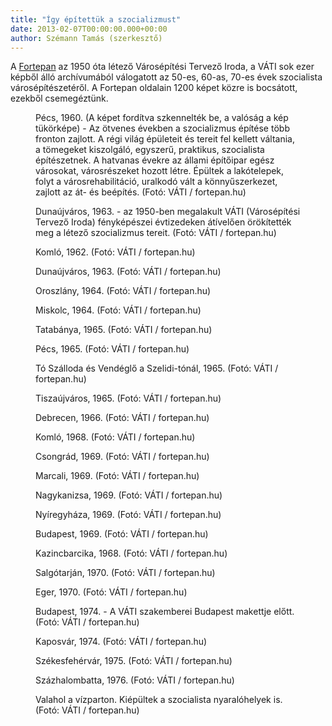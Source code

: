 ```yaml
---
title: "Így építettük a szocializmust"
date: 2013-02-07T00:00:00.000+00:00
author: Szémann Tamás (szerkesztő)
---
```


A [Fortepan](http://fortepan.blog.hu/) az 1950 óta létező Városépítési Tervező Iroda, a VÁTI sok ezer képből álló archívumából válogatott az 50-es, 60-as, 70-es évek szocialista városépítészetéről. A Fortepan oldalain 1200 képet közre is bocsátott, ezekből csemegéztünk.

<figure>
<img src="/images/3808054_a1b1e4828456d1d2782e85255eca68fe_wm.jpg" alt="" />
<figcaption>Pécs, 1960. (A képet fordítva szkennelték be, a valóság a kép tükörképe) - Az ötvenes években a szocializmus építése több fronton zajlott. A régi világ épületeit és tereit fel kellett váltania, a tömegeket kiszolgáló, egyszerű, praktikus, szocialista építészetnek. A hatvanas évekre az állami építőipar egész városokat, városrészeket hozott létre. Épültek a lakótelepek, folyt a városrehabilitáció, uralkodó vált a könnyűszerkezet, zajlott az át- és beépítés. (Fotó: VÁTI / fortepan.hu)</figcaption>
</figure>

<figure>
<img src="/images/3808052_7ac001f878e5e86b1edcad3d5fc95454_wm.jpg" alt="" />
<figcaption>Dunaújváros, 1963. - az 1950-ben megalakult VÁTI (Városépítési Tervező Iroda) fényképészei évtizedeken átívelően örökítették meg a létező szocializmus tereit. (Fotó: VÁTI / fortepan.hu)</figcaption>
</figure>

<figure>
<img src="/images/3808182_c4b1eec8e5d8bad949d381c835e823c5_wm.jpg" alt="" />
<figcaption>Komló, 1962. (Fotó: VÁTI / fortepan.hu)</figcaption>
</figure>

<figure>
<img src="/images/3808102_2cc26d8fb8b0680b94735aad748c7629_wm.jpg" alt="" />
<figcaption>Dunaújváros, 1963. (Fotó: VÁTI / fortepan.hu)</figcaption>
</figure>

<figure>
<img src="/images/3808160_e2664e65e5d6939e3581e9aa42528ea5_wm.jpg" alt="" />
<figcaption>Oroszlány, 1964. (Fotó: VÁTI / fortepan.hu)</figcaption>
</figure>

<figure>
<img src="/images/3808106_6d874388d180b6c39bac13b28f6997d9_wm.jpg" alt="" />
<figcaption>Miskolc, 1964. (Fotó: VÁTI / fortepan.hu)</figcaption>
</figure>

<figure>
<img src="/images/3808176_c2209b48ed896054b0706a514b8e0fb2_wm.jpg" alt="" />
<figcaption>Tatabánya, 1965. (Fotó: VÁTI / fortepan.hu)</figcaption>
</figure>

<figure>
<img src="/images/3808100_d661117332f30eb9ece00d5ac7da61f1_wm.jpg" alt="" />
<figcaption>Pécs, 1965. (Fotó: VÁTI / fortepan.hu)</figcaption>
</figure>

<figure>
<img src="/images/3808126_fd29db8b32aa04974517ecd3d5081041_wm.jpg" alt="" />
<figcaption>Tó Szálloda és Vendéglő a Szelidi-tónál, 1965. (Fotó: VÁTI / fortepan.hu)</figcaption>
</figure>

<figure>
<img src="/images/3808142_37a1d3ed7077803bab99f9cc5ef06ec7_wm.jpg" alt="" />
<figcaption>Tiszaújváros, 1965. (Fotó: VÁTI / fortepan.hu)</figcaption>
</figure>

<figure>
<img src="/images/3808146_0ec61420734788bc92e830e89fa87491_wm.jpg" alt="" />
<figcaption>Debrecen, 1966. (Fotó: VÁTI / fortepan.hu)</figcaption>
</figure>

<figure>
<img src="/images/3808122_8e07d8fd6ec96904040846a687bbfd25_wm.jpg" alt="" />
<figcaption>Komló, 1968. (Fotó: VÁTI / fortepan.hu)</figcaption>
</figure>

<figure>
<img src="/images/3808118_47a2739d2a0a9cc47b736a66572f065f_wm.jpg" alt="" />
<figcaption>Csongrád, 1969. (Fotó: VÁTI / fortepan.hu)</figcaption>
</figure>

<figure>
<img src="/images/3808152_c5e1a8b3066314da51d274ddec415722_wm.jpg" alt="" />
<figcaption>Marcali, 1969. (Fotó: VÁTI / fortepan.hu)</figcaption>
</figure>

<figure>
<img src="/images/3808184_743fb4ff4409cd5743f9417effa96b8f_wm.jpg" alt="" />
<figcaption>Nagykanizsa, 1969. (Fotó: VÁTI / fortepan.hu)</figcaption>
</figure>

<figure>
<img src="/images/3808072_8b841b91f3e6bd6277c16c5e30c44921_wm.jpg" alt="" />
<figcaption>Nyíregyháza, 1969. (Fotó: VÁTI / fortepan.hu)</figcaption>
</figure>

<figure>
<img src="/images/3808128_4e80c1574405cc7a6baec91498314f94_wm.jpg" alt="" />
<figcaption>Budapest, 1969. (Fotó: VÁTI / fortepan.hu)</figcaption>
</figure>

<figure>
<img src="/images/3808136_20fa6ec1a09174f461cac8f3d3574ff8_wm.jpg" alt="" />
<figcaption>Kazincbarcika, 1968. (Fotó: VÁTI / fortepan.hu)</figcaption>
</figure>

<figure>
<img src="/images/3808080_0ec0f31e03f1d0a9bba8ae15697012de_wm.jpg" alt="" />
<figcaption>Salgótarján, 1970. (Fotó: VÁTI / fortepan.hu)</figcaption>
</figure>

<figure>
<img src="/images/3808046_443c4621675dec2faccd88b969398a3b_wm.jpg" alt="" />
<figcaption>Eger, 1970. (Fotó: VÁTI / fortepan.hu)</figcaption>
</figure>

<figure>
<img src="/images/3808144_191505ba713fedf09821f13ca5841645_wm.jpg" alt="" />
<figcaption>Budapest, 1974. - A VÁTI szakemberei Budapest makettje előtt. (Fotó: VÁTI / fortepan.hu)</figcaption>
</figure>

<figure>
<img src="/images/3808082_e4370af53303927aa46daaaf1190c189_wm.jpg" alt="" />
<figcaption>Kaposvár, 1974. (Fotó: VÁTI / fortepan.hu)</figcaption>
</figure>

<figure>
<img src="/images/3808076_706f12b5012ddd2f6b25f74be419e710_wm.jpg" alt="" />
<figcaption>Székesfehérvár, 1975. (Fotó: VÁTI / fortepan.hu)</figcaption>
</figure>

<figure>
<img src="/images/3808132_2918f75b98f9f9746a1e37ac02f33c63_wm.jpg" alt="" />
<figcaption>Százhalombatta, 1976. (Fotó: VÁTI / fortepan.hu)</figcaption>
</figure>

<figure>
<img src="/images/3808078_1d0a94c3a84140d22d45232854e14f9f_wm.jpg" alt="" />
<figcaption>Valahol a vízparton. Kiépültek a szocialista nyaralóhelyek is. (Fotó: VÁTI / fortepan.hu)</figcaption>
</figure>

